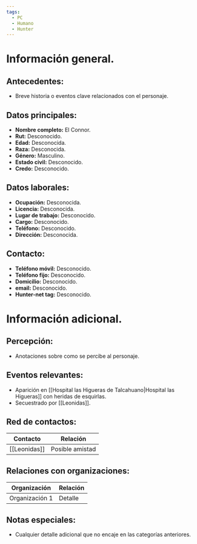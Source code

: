 ```yaml
---
tags:
  - PC
  - Humano
  - Hunter
---
```

# Información general.

## Antecedentes:

- Breve historia o eventos clave relacionados con el personaje.
## Datos principales:

- **Nombre completo:** El Connor.
- **Rut:** Desconocido.
- **Edad:** Desconocida.
- **Raza:** Desconocida.
- **Género:** Masculino.
- **Estado civil:** Desconocido.
- **Credo:** Desconocido.

## Datos laborales:

- **Ocupación:** Desconocida.
- **Licencia:** Desconocida.
- **Lugar de trabajo:** Desconocido.
- **Cargo:** Desconocido.
- **Teléfono:** Desconocido.
- **Dirección:** Desconocida.

## Contacto:

- **Teléfono móvil:** Desconocido.
- **Teléfono fijo:** Desconocido.
- **Domicilio:** Desconocido.
- **email:** Desconocido.
- **Hunter-net tag:** Desconocido.

# Información adicional.

## Percepción:

- Anotaciones sobre como se percibe al personaje.
## Eventos relevantes:

- Aparición en [[Hospital las Higueras de Talcahuano|Hospital las Higueras]] con heridas de esquirlas.
- Secuestrado por [[Leonidas]].
## Red de contactos:

| Contacto   | Relación        |
|------------|-----------------|
| [[Leonidas]]   | Posible amistad |

## Relaciones con organizaciones:

| Organización   | Relación  |
|----------------|-----------|
| Organización 1 | Detalle   |

## Notas especiales:

- Cualquier detalle adicional que no encaje en las categorías anteriores.